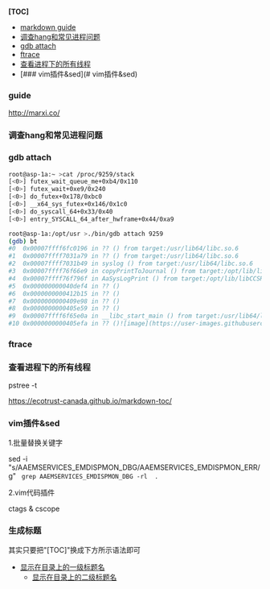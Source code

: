 **[TOC]**
- [markdown guide](#guide)
- [调查hang和常见进程问题](#调查hang和常见进程问题)
- [gdb attach](#gdb-attach)
- [ftrace](#ftrace)
- [查看进程下的所有线程](#查看进程下的所有线程)
- [### vim插件&sed](# vim插件&sed)

### guide
http://marxi.co/

### 调查hang和常见进程问题

### gdb attach

```bash script
root@asp-1a:~ >cat /proc/9259/stack
[<0>] futex_wait_queue_me+0xb4/0x110
[<0>] futex_wait+0xe9/0x240
[<0>] do_futex+0x178/0xbc0
[<0>] __x64_sys_futex+0x146/0x1c0
[<0>] do_syscall_64+0x33/0x40
[<0>] entry_SYSCALL_64_after_hwframe+0x44/0xa9

root@asp-1a:/opt/usr >./bin/gdb attach 9259
(gdb) bt
#0  0x00007ffff6fc0196 in ?? () from target:/usr/lib64/libc.so.6
#1  0x00007ffff7031a79 in ?? () from target:/usr/lib64/libc.so.6
#2  0x00007ffff7031b49 in syslog () from target:/usr/lib64/libc.so.6
#3  0x00007ffff76f66e9 in copyPrintToJournal () from target:/opt/lib/libCCSRT.so
#4  0x00007ffff76f796f in AaSysLogPrint () from target:/opt/lib/libCCSRT.so
#5  0x000000000040def4 in ?? ()
#6  0x0000000000412b15 in ?? ()
#7  0x0000000000409e98 in ?? ()
#8  0x0000000000405e59 in ?? ()
#9  0x00007ffff6f65e0a in __libc_start_main () from target:/usr/lib64/libc.so.6
#10 0x0000000000405efa in ?? ()![image](https://user-images.githubusercontent.com/33516039/194984044-b5a1fce1-22b2-4895-977b-c44bc30d868b.png)

```
### ftrace

### 查看进程下的所有线程
pstree -t

https://ecotrust-canada.github.io/markdown-toc/

### vim插件&sed
1.批量替换关键字

sed -i "s/AAEMSERVICES_EMDISPMON_DBG/AAEMSERVICES_EMDISPMON_ERR/g" ` grep AAEMSERVICES_EMDISPMON_DBG -rl  .`

2.vim代码插件

ctags & cscope

### 生成标题
其实只要把"[TOC]"换成下方所示语法即可

- [显示在目录上的一级标题名](#实际一级标题名)
  - [显示在目录上的二级标题名](#实际二级标题名)
